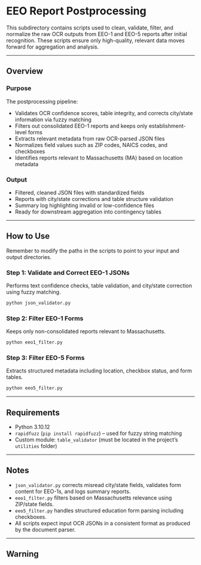 # EEO Report Postprocessing

This subdirectory contains scripts used to clean, validate, filter, and normalize the raw OCR outputs from EEO-1 and EEO-5 reports after initial recognition. These scripts ensure only high-quality, relevant data moves forward for aggregation and analysis.

---

## Overview

### Purpose

The postprocessing pipeline:

- Validates OCR confidence scores, table integrity, and corrects city/state information via fuzzy matching
- Filters out consolidated EEO-1 reports and keeps only establishment-level forms
- Extracts relevant metadata from raw OCR-parsed JSON files
- Normalizes field values such as ZIP codes, NAICS codes, and checkboxes
- Identifies reports relevant to Massachusetts (MA) based on location metadata


### Output

- Filtered, cleaned JSON files with standardized fields
- Reports with city/state corrections and table structure validation
- Summary log highlighting invalid or low-confidence files
- Ready for downstream aggregation into contingency tables

---

## How to Use

Remember to modify the paths in the scripts to point to your input and output directories.

### Step 1: Validate and Correct EEO-1 JSONs
Performs text confidence checks, table validation, and city/state correction using fuzzy matching.
```bash
python json_validator.py
```

### Step 2: Filter EEO-1 Forms
Keeps only non-consolidated reports relevant to Massachusetts.
```bash
python eeo1_filter.py
```

### Step 3: Filter EEO-5 Forms
Extracts structured metadata including location, checkbox status, and form tables.
```bash
python eeo5_filter.py
```

---

## Requirements

- Python 3.10.12
- `rapidfuzz` (`pip install rapidfuzz`) – used for fuzzy string matching
- Custom module: `table_validator` (must be located in the project’s `utilities` folder)

---

## Notes
- `json_validator.py` corrects misread city/state fields, validates form content for EEO-1s, and logs summary reports.
- `eeo1_filter.py` filters based on Massachusetts relevance using ZIP/state fields.
- `eeo5_filter.py` handles structured education form parsing including checkboxes.
- All scripts expect input OCR JSONs in a consistent format as produced by the document parser.

---

## Warning